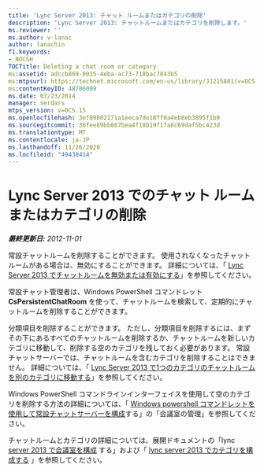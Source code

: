 ```yaml
---
title: 'Lync Server 2013: チャット ルームまたはカテゴリの削除'
description: 'Lync Server 2013: チャットルームまたはカテゴリを削除します。'
ms.reviewer: ''
ms.author: v-lanac
author: lanachin
f1.keywords:
- NOCSH
TOCTitle: Deleting a chat room or category
ms:assetid: adccb869-0015-4eba-ac73-718bac7843b5
ms:mtpsurl: https://technet.microsoft.com/en-us/library/JJ215881(v=OCS.15)
ms:contentKeyID: 48706009
ms.date: 07/23/2014
manager: serdars
mtps_version: v=OCS.15
ms.openlocfilehash: 3ef89802171a1eeca7de18ff0a4eb8eb3895f1b9
ms.sourcegitcommit: 36fee89bb887bea4f18b19f17a8c69daf5bc423d
ms.translationtype: MT
ms.contentlocale: ja-JP
ms.lasthandoff: 11/26/2020
ms.locfileid: "49430414"
---
```

# <a name="deleting-a-chat-room-or-category-in-lync-server-2013"></a>Lync Server 2013 でのチャット ルームまたはカテゴリの削除

<div data-xmlns="http://www.w3.org/1999/xhtml">

<div class="topic" data-xmlns="http://www.w3.org/1999/xhtml" data-msxsl="urn:schemas-microsoft-com:xslt" data-cs="https://msdn.microsoft.com/">

<div data-asp="https://msdn2.microsoft.com/asp">



</div>

<div id="mainSection">

<div id="mainBody">

<span> </span>

_**最終更新日:** 2012-11-01_

常設チャットルームを削除することができます。 使用されなくなったチャットルームがある場合は、無効にすることができます。 詳細については、「 [Lync Server 2013 でチャットルームを無効または有効にする](lync-server-2013-disabling-or-enabling-a-chat-room.md)」を参照してください。

常設チャット管理者は、Windows PowerShell コマンドレット **CsPersistentChatRoom** を使って、チャットルームを検索して、定期的にチャットルームを削除することができます。

分類項目を削除することができます。 ただし、分類項目を削除するには、まずその下にあるすべてのチャットルームを削除するか、チャットルームを新しいカテゴリに移動して、削除する空のカテゴリを残しておく必要があります。 常設チャットサーバーでは、チャットルームを含むカテゴリを削除することはできません。 詳細については、「 [Lync Server 2013 で1つのカテゴリのチャットルームを別のカテゴリに移動する](lync-server-2013-moving-a-chat-room-from-one-category-to-another.md)」を参照してください。

Windows PowerShell コマンドラインインターフェイスを使用して空のカテゴリを削除する方法の詳細については、「 [Windows powershell コマンドレットを使用して常設チャットサーバーを構成](configuring-persistent-chat-server-by-using-windows-powershell-cmdlets.md)する」の「会議室の管理」を参照してください。

チャットルームとカテゴリの詳細については、展開ドキュメントの「lync [server 2013 で会議室を構成](lync-server-2013-configure-rooms.md) する」および「 [lync server 2013 でカテゴリを構成する](lync-server-2013-configure-categories.md) 」を参照してください。

</div>

<span> </span>

</div>

</div>

</div>

